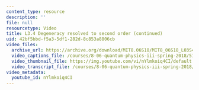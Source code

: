 ```yaml
---
content_type: resource
description: ''
file: null
resourcetype: Video
title: L3.4 Degeneracy resolved to second order (continued)
uid: 42bf5bbd-f5a3-5df1-282d-8c853a8806cb
video_files:
  archive_url: https://archive.org/download/MIT8.06S18/MIT8_06S18_L03S4_300k.mp4
  video_captions_file: /courses/8-06-quantum-physics-iii-spring-2018/51cbc8c6c945514c9d29a0dbed4ce21e_nYlmkoiq4CI.vtt
  video_thumbnail_file: https://img.youtube.com/vi/nYlmkoiq4CI/default.jpg
  video_transcript_file: /courses/8-06-quantum-physics-iii-spring-2018/22c56bf0564af21d133b219313380eb3_nYlmkoiq4CI.pdf
video_metadata:
  youtube_id: nYlmkoiq4CI
---
```

